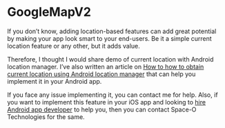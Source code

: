 # GoogleMapV2

If you don’t know, adding location-based features can add great potential by making your app look smart to your end-users. Be it a simple current location feature or any other, but it adds value. 

Therefore, I thought I would share demo of current location with Android location manager. I’ve also written an article on [How to how to obtain current location using Android location manager](https://www.spaceotechnologies.com/obtain-current-android-location-manager/) that can help you implement it in your Android app.

If you face any issue implementing it, you can contact me for help. Also, if you want to implement this feature in your iOS app and looking to [hire Android app developer](http://www.spaceotechnologies.com/hire-android-developer/)
 to help you, then you can contact Space-O Technologies for the same.
